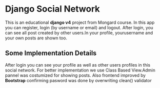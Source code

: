 # Django Social Network

This is an educational **django v4**  project from Mongard course.
In this app you can register, login (by username or email)  and logout.
After login, you can see all post created by other users.In your profile, yourusername and your own posts are shown too.

## Some Implementation Details
After login you can see your profile as well as other users profiles in this social network.
For better implementation we use Class Based View.Admin pannel was costumized for showing posts.
Also frontend improved by **Bootstrap**
confirming pasword was done by overwriting clean() validator
